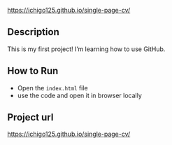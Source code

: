 
https://ichigo125.github.io/single-page-cv/

## Description
This is my first project! I’m learning how to use GitHub.

## How to Run
- Open the `index.html` file
- use the code and open it in browser locally 

## Project url
https://ichigo125.github.io/single-page-cv/
